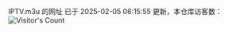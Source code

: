 IPTV.m3u 的网址 已于 2025-02-05 06:15:55 更新，本仓库访客数：![Visitor's Count](https://profile-counter.glitch.me/hero1898_tv/count.svg)
